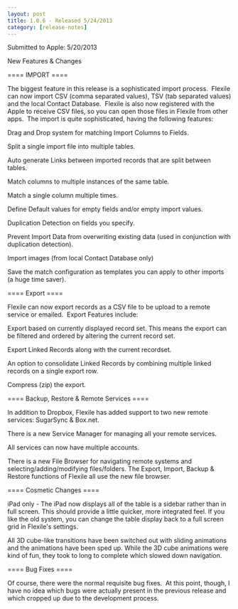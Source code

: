 ```yaml
---
layout: post
title: 1.0.6 - Released 5/24/2013
category: [release-notes]
---
```


Submitted to Apple: 5/20/2013

New Features & Changes

==== IMPORT ====​

 The biggest feature in this release is a sophisticated import process.  Flexile can now import CSV (comma separated values), TSV (tab separated values) and the local Contact Database.  Flexile is also now registered with the Apple to receive CSV files, so you can open those files in Flexile from other apps.  The import is quite sophisticated, having the following features:

Drag and Drop system for matching Import Columns to Fields.​

Split a single import file into multiple tables.

Auto generate Links between imported records that are split between tables.

Match columns to multiple instances of the same table.

Match a single column multiple times.​

Define Default values for empty fields and/or empty import values.

Duplication Detection on fields you specify.

​Prevent Import Data from overwriting existing data (used in conjunction with duplication detection).

Import images (from local Contact Database only)​

Save the match configuration as templates you can apply to other imports (a huge time saver).​

==== Export ====​

Flexile can now export records as a CSV file to be upload to a remote service or emailed.  ​Export Features include:

​Export based on currently displayed record set. This means the export can be filtered and ordered by altering the current record set.

Export Linked Records along with the current recordset.

An option to consolidate Linked Records by combining multiple linked records on a single ​export row.

Compress (zip) the export.​

==== Backup, Restore & Remote Services ====​

In addition to Dropbox, Flexile has added support to two new remote services: SugarSync & Box.net.

There is a new Service Manager for managing all your remote services.​

All services can now have multiple accounts.​

There is a new File Browser for navigating remote systems and selecting/adding/modifying files/folders. The Export, Import, Backup & Restore functions of Flexile all use the new file browser.​

==== Cosmetic Changes ====​

iPad only - The iPad now displays all of the table is a sidebar rather than in full screen. This should provide a little quicker, more integrated feel. If you like the old system, you can change the table display back to a full screen grid in Flexile's settings.

All 3D cube-like transitions have been switched out with sliding animations and the animations have been sped up. While the 3D cube animations were kind of fun, they took to long to complete which slowed down navigation.

==== Bug Fixes ====​

Of course, there were the normal requisite bug fixes.  At this point, though, I have no idea which bugs were actually present in the previous release and which ​cropped up due to the development process.

​​

​